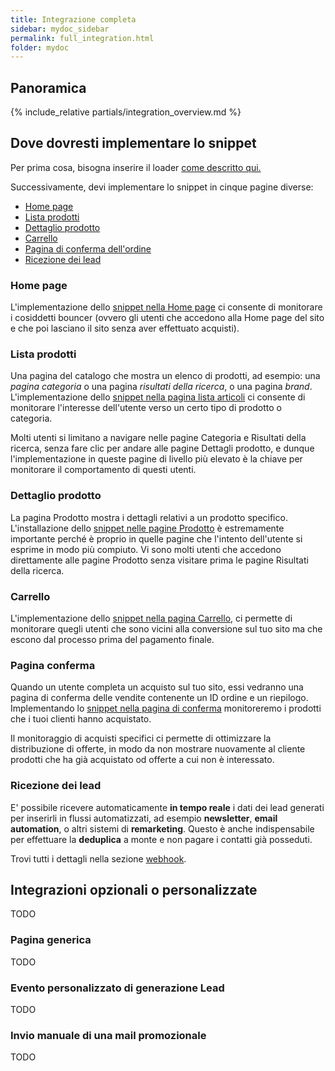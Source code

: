 ```yaml
---
title: Integrazione completa
sidebar: mydoc_sidebar
permalink: full_integration.html
folder: mydoc
---
```


## Panoramica
{% include_relative partials/integration_overview.md %}

## Dove dovresti implementare lo snippet
Per prima cosa, bisogna inserire il loader [come descritto qui.](snippet_loader.html)

Successivamente, devi implementare lo snippet in cinque pagine diverse:

- [Home page](#home-page)
- [Lista prodotti](#lista-prodotti)
- [Dettaglio prodotto](#dettaglio-prodotto)
- [Carrello](#carrello)
- [Pagina di conferma dell'ordine](#pagina-conferma)
- [Ricezione dei lead](#ricezione-dei-lead)

### Home page 
L'implementazione dello [snippet nella Home page](snippet_homepage.md) ci consente di monitorare i cosiddetti bouncer (ovvero gli utenti che  accedono alla Home page del sito e che poi lasciano il sito senza aver effettuato acquisti).

### Lista prodotti
Una pagina del catalogo che mostra un elenco di prodotti, ad esempio: una *pagina categoria* o una pagina *risultati della ricerca*, o una pagina *brand*. 
L'implementazione dello [snippet nella pagina lista articoli](snippet_pagina_ricerca.md) ci consente di monitorare l'interesse dell'utente verso un certo tipo di prodotto o categoria.

Molti utenti si limitano a navigare nelle pagine Categoria e Risultati della ricerca, senza fare clic per andare alle pagine Dettagli prodotto, e dunque l'implementazione in queste pagine di livello più elevato è la chiave per monitorare il comportamento di questi utenti.

### Dettaglio prodotto
La pagina Prodotto mostra i dettagli relativi a un prodotto specifico. L'installazione dello [snippet nelle pagine Prodotto](snippet_pagina_prodotto.md) è estremamente importante perché è proprio in quelle pagine che l'intento dell'utente si esprime in modo più compiuto. Vi sono molti utenti che accedono direttamente alle pagine Prodotto senza visitare prima le pagine Risultati della ricerca.

### Carrello
L'implementazione dello [snippet nella pagina Carrello](snippet_carrello.md), ci permette di monitorare quegli utenti che sono vicini alla conversione sul tuo sito ma che escono dal processo prima del pagamento finale.

### Pagina conferma
Quando un utente completa un acquisto sul tuo sito, essi vedranno una pagina di conferma delle vendite contenente un ID ordine e un riepilogo. 
Implementando lo [snippet nella pagina di conferma](snippet_pagina_conferma.md)  monitoreremo i prodotti che i tuoi clienti hanno acquistato.

Il monitoraggio di acquisti specifici ci permette di ottimizzare la distribuzione di offerte, in modo da non mostrare nuovamente al cliente prodotti che ha già acquistato od offerte a cui non è interessato.

### Ricezione dei lead
E' possibile ricevere automaticamente **in tempo reale** i dati dei lead generati per inserirli in flussi automatizzati, ad esempio **newsletter**, **email automation**, o altri sistemi di **remarketing**. Questo è anche indispensabile per effettuare la **deduplica** a monte e non pagare i contatti già posseduti.

Trovi tutti i dettagli nella sezione [webhook](webhook.html).

## Integrazioni opzionali o personalizzate
TODO

### Pagina generica
TODO

### Evento personalizzato di generazione Lead
TODO

### Invio manuale di una mail promozionale
TODO




